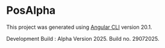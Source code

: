 # PosAlpha

This project was generated using [Angular CLI](https://github.com/angular/angular-cli) version 20.1.

Development Build : Alpha Version 2025.
Build no. 29072025.
 
 
